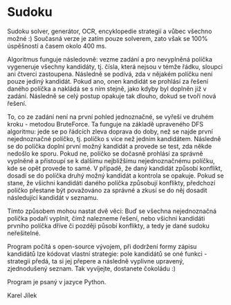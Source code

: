 Sudoku
======

Sudoku solver, generátor, OCR, encyklopedie strategií a vůbec všechno možné :)
Současná verze je zatím pouze solverem, zato však se 100% úspěšností a časem okolo 400 ms.

Algoritmus funguje následovně: vezme zadání a pro nevyplněná políčka vygeneruje všechny kandidáty, tj. čísla, která nejsou v témže řádku, sloupci ani čtverci zastoupena. Následně se podívá, zda v nějakém políčku není pouze jediný kandidát. Pokud ano, onen kandidát se prohlásí za řešení daného políčka a nakládá se s ním stejně, jako kdyby byl doplněn již v zadání. Následně se celý postup opakuje tak dlouho, dokud se tvoří nová řešení.

To, co ze zadání není na první pohled jednoznačné, se vyřeší ve druhém kroku - metodou BruteForce. Ta funguje na základě upraveného DFS algoritmu: jede se po řádcích zleva doprava do doby, než se najde první nejednoznačné políčko, tj. políčko s více než jedním kandidátem. Následně se do políčka doplní první možný kandidát a provede se test, zda někde nedošlo ke sporu. Pokud ne, políčko se dočasně prohlásí za správně vyplněné a přistoupí se k dalšímu nejbližšímu nejednoznačnému políčku, kde se opět provede to samé. V případě, že daný kandidát způsobí konflikt, dosadí se do políčka druhý možný kandidát a kontrola se opakuje. Pokud se stane, že všichni kandidáti daného políčka způsobují konflikty, předchozí políčko přestane být považováno za správné a zkusí se do něj dosadit následující kandidát v seznamu. 

Tímto způsobem mohou nastat dvě věci: Buď se všechna nejednoznačná políčka podaří vyplnit, čímž nalezneme řešení, nebo všichni kandidáti prvního políčka dříve či později působí konflikty, a tedy je dané sudoku neřešitelné.

Program počítá s open-source vývojem, při dodržení formy zápisu kandidátů lze kódovat vlastní strategie: pole kandidátů se oné funkci - strategii předá, ta si jej přepere a následně vyplivne upravený, zjednodušený seznam. Tak vyvíjejte, dostanete čokoládu :)


Program je psaný v jazyce Python.


Karel Jílek
